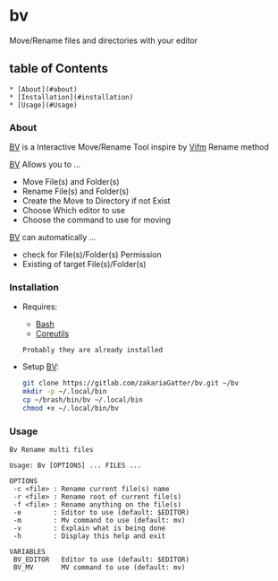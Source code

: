 # bv
Move/Rename files and directories with your editor

## table of Contents

    * [About](#about)
    * [Installation](#installation)
    * [Usage](#Usage)

### About

[BV] is a Interactive Move/Rename Tool inspire by [Vifm]( https://vifm.info/) Rename method

[BV] Allows you to ...

* Move File(s) and Folder(s)
* Rename File(s) and Folder(s)
* Create the Move to Directory if not Exist
* Choose Which editor to use
* Choose the command to use for moving

[BV] can automatically ...

* check for File(s)/Folder(s) Permission
* Existing of target File(s)/Folder(s)

### Installation

* Requires:
    * [Bash](https://www.gnu.org/software/bash/bash.html)
    * [Coreutils](https://www.gnu.org/software/coreutils/)

    `Probably they are already installed`

* Setup [BV]:

    ```bash
    git clone https://gitlab.com/zakariaGatter/bv.git ~/bv
	mkdir -p ~/.local/bin
	cp ~/brash/bin/bv ~/.local/bin
	chmod +x ~/.local/bin/bv
    ```

### Usage

```
Bv Rename multi files

Usage: Bv [OPTIONS] ... FILES ...

OPTIONS
 -c <file> : Rename current file(s) name
 -r <file> : Rename root of current file(s)
 -f <file> : Rename anything on the file(s)
 -e        : Editor to use (default: $EDITOR)
 -m        : Mv command to use (default: mv)
 -v        : Explain what is being done
 -h        : Display this help and exit

VARIABLES
 BV_EDITOR   Editor to use (default: $EDITOR)
 BV_MV       MV command to use (default: mv)
```
[BV]:https://github.com/zakariagatter/bv
